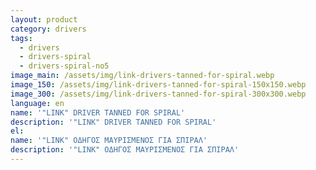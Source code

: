 ```yaml
---
layout: product
category: drivers
tags:
  - drivers
  - drivers-spiral
  - drivers-spiral-no5
image_main: /assets/img/link-drivers-tanned-for-spiral.webp
image_150: /assets/img/link-drivers-tanned-for-spiral-150x150.webp
image_300: /assets/img/link-drivers-tanned-for-spiral-300x300.webp
language: en
name: '"LINK" DRIVER TANNED FOR SPIRAL'
description: '"LINK" DRIVER TANNED FOR SPIRAL'
el:
name: '"LINK" ΟΔΗΓΟΣ ΜΑΥΡΙΣΜΕΝΟΣ ΓΙΑ ΣΠΙΡΑΛ'
description: '"LINK" ΟΔΗΓΟΣ ΜΑΥΡΙΣΜΕΝΟΣ ΓΙΑ ΣΠΙΡΑΛ'
---
```

